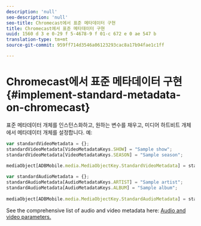 ```yaml
---
description: 'null'
seo-description: 'null'
seo-title: Chromecast에서 표준 메타데이터 구현
title: Chromecast에서 표준 메타데이터 구현
uuid: 1560 d 3 e 0-29 f 5-4678-9 f 01-c 672 e 0 ae 547 b
translation-type: tm+mt
source-git-commit: 959ff714d3546a06123293cac8a17b94fae1c1ff

---
```



# Chromecast에서 표준 메타데이터 구현{#implement-standard-metadata-on-chromecast}

표준 메타데이터 개체를 인스턴스화하고, 원하는 변수를 채우고, 미디어 하트비트 개체에서 메타데이터 개체를 설정합니다. 예:

```js
var standardVideoMetadata = {}; 
standardVideoMetadata[VideoMetadataKeys.SHOW] = "Sample show"; 
standardVideoMetadata[VideoMetadataKeys.SEASON] = "Sample season"; 
 
mediaObject[ADBMobile.media.MediaObjectKey.StandardVideoMetadata] = standardVideoMetadata;
```

```js
var standardAudioMetadata = {}; 
standardAudioMetadata[AudioMetadataKeys.ARTIST] = "Sample artist"; 
standardAudioMetadata[AudioMetadataKeys.ALBUM] = "Sample album"; 
 
mediaObject[ADBMobile.media.MediaObjectKey.StandardAudioMetadata] = standardAudioMetadata;
```

See the comprehensive list of audio and video metadata here: [Audio and video parameters.](../../../metrics-and-metadata/audio-video-parameters.md)
